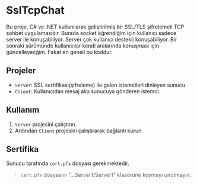 # SslTcpChat

Bu proje, C# ve .NET kullanılarak geliştirilmiş bir SSL/TLS şifrelemeli TCP sohbet uygulamasıdır.
Burada socket öğrendiğim için kullanıcı sadece server ile konuşabiliyor. Server çok kullanıcı destekli konuşabiliyor. Bir sonraki sürümünde kullanıcılar kendi aralarında konuşması için güncelleyecğim. Fakat en geneli bu koddur.

## Projeler

- `Server`: SSL sertifikası(şifreleme) ile gelen istemcileri dinleyen sunucu.
- `Client`: Kullanıcıdan mesaj alıp sunucuya gönderen istemci.

## Kullanım

1. `Server` projesini çalıştırın.
2. Ardından `Client` projesini çalıştırarak bağlantı kurun.

## Sertifika

Sunucu tarafında `cert.pfx` dosyası gerekmektedir.

> `cert.pfx` dosyasını "...Server1/Server1" klasörüne koymayı unutmayın.
